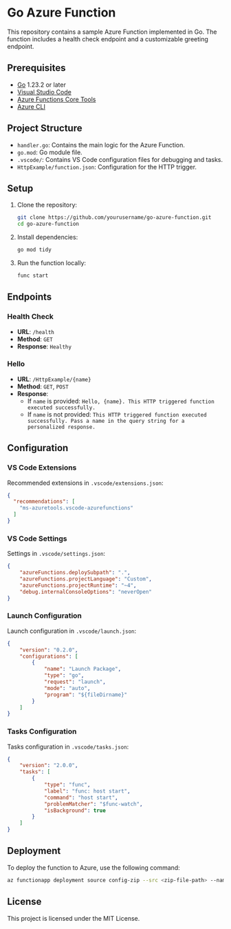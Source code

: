 # Go Azure Function

This repository contains a sample Azure Function implemented in Go. The function includes a health check endpoint and a customizable greeting endpoint.

## Prerequisites

- [Go](https://golang.org/dl/) 1.23.2 or later
- [Visual Studio Code](https://code.visualstudio.com/)
- [Azure Functions Core Tools](https://docs.microsoft.com/en-us/azure/azure-functions/functions-run-local)
- [Azure CLI](https://docs.microsoft.com/en-us/cli/azure/install-azure-cli)

## Project Structure

- `handler.go`: Contains the main logic for the Azure Function.
- `go.mod`: Go module file.
- `.vscode/`: Contains VS Code configuration files for debugging and tasks.
- `HttpExample/function.json`: Configuration for the HTTP trigger.

## Setup

1. Clone the repository:
    ```sh
    git clone https://github.com/yourusername/go-azure-function.git
    cd go-azure-function
    ```

2. Install dependencies:
    ```sh
    go mod tidy
    ```

3. Run the function locally:
    ```sh
    func start
    ```

## Endpoints

### Health Check

- **URL**: `/health`
- **Method**: `GET`
- **Response**: `Healthy`

### Hello

- **URL**: `/HttpExample/{name}`
- **Method**: `GET`, `POST`
- **Response**: 
  - If `name` is provided: `Hello, {name}. This HTTP triggered function executed successfully.`
  - If `name` is not provided: `This HTTP triggered function executed successfully. Pass a name in the query string for a personalized response.`

## Configuration

### VS Code Extensions

Recommended extensions in `.vscode/extensions.json`:
```json
{
  "recommendations": [
    "ms-azuretools.vscode-azurefunctions"
  ]
}
```

### VS Code Settings

Settings in `.vscode/settings.json`:
```json
{
    "azureFunctions.deploySubpath": ".",
    "azureFunctions.projectLanguage": "Custom",
    "azureFunctions.projectRuntime": "~4",
    "debug.internalConsoleOptions": "neverOpen"
}
```

### Launch Configuration

Launch configuration in `.vscode/launch.json`:
```json
{
    "version": "0.2.0",
    "configurations": [
        {
            "name": "Launch Package",
            "type": "go",
            "request": "launch",
            "mode": "auto",
            "program": "${fileDirname}"
        }
    ]
}
```

### Tasks Configuration

Tasks configuration in `.vscode/tasks.json`:
```json
{
    "version": "2.0.0",
    "tasks": [
        {
            "type": "func",
            "label": "func: host start",
            "command": "host start",
            "problemMatcher": "$func-watch",
            "isBackground": true
        }
    ]
}
```

## Deployment

To deploy the function to Azure, use the following command:
```sh
az functionapp deployment source config-zip --src <zip-file-path> --name <function-app-name> --resource-group <resource-group-name>
```

## License

This project is licensed under the MIT License.